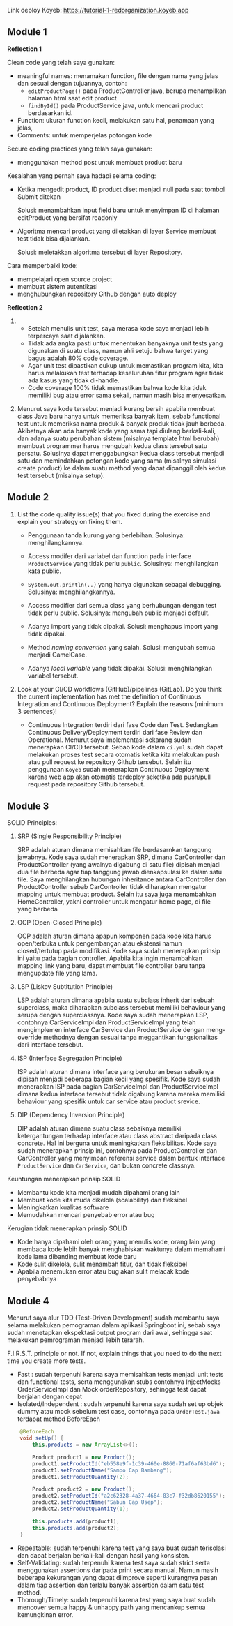 Link deploy Koyeb: https://tutorial-1-redorganization.koyeb.app

## Module 1

**Reflection 1**

Clean code yang telah saya gunakan:
- meaningful names: menamakan function, file dengan nama yang jelas dan sesuai dengan tujuannya, contoh: 
    - `editProductPage()` pada ProductController.java, berupa menampilkan halaman html saat edit product
    - `findById()` pada ProductService.java, untuk mencari product berdasarkan id.
- Function: ukuran function kecil, melakukan satu hal, penamaan yang jelas,
- Comments: untuk memperjelas potongan kode

Secure coding practices yang telah saya gunakan:
- menggunakan method post untuk membuat product baru

Kesalahan yang pernah saya hadapi selama coding:
- Ketika mengedit product, ID product diset menjadi null pada saat tombol Submit ditekan

    Solusi: menambahkan input field baru untuk menyimpan ID di halaman editProduct yang bersifat readonly

- Algoritma mencari product yang diletakkan di layer Service membuat test tidak bisa dijalankan. 

    Solusi: meletakkan algoritma tersebut di layer Repository.

Cara memperbaiki kode:
- mempelajari open source project
- membuat sistem autentikasi
- menghubungkan repository Github dengan auto deploy

**Reflection 2**

1.
   - Setelah menulis unit test, saya merasa kode saya menjadi lebih terpercaya saat dijalankan.
   - Tidak ada angka pasti untuk menentukan banyaknya unit tests yang digunakan di suatu class, namun ahli setuju bahwa target yang bagus adalah 80% code coverage.
   - Agar unit test dipastikan cukup untuk memastikan program kita, kita harus melakukan test terhadap keseluruhan fitur program agar tidak ada kasus yang tidak di-handle.
   - Code coverage 100% tidak memastikan bahwa kode kita tidak memiliki bug atau error sama sekali, namun masih bisa menyesatkan.

2. Menurut saya kode tersebut menjadi kurang bersih apabila membuat class Java baru hanya untuk memeriksa banyak item, sebab functional test untuk memeriksa nama produk & banyak produk tidak jauh berbeda. Akibatnya akan ada banyak kode yang sama tapi diulang berkali-kali, dan adanya suatu perubahan sistem (misalnya template html berubah) membuat programmer harus mengubah kedua class tersebut satu persatu. Solusinya dapat menggabungkan kedua class tersebut menjadi satu dan memindahkan potongan kode yang sama (misalnya  simulasi create product) ke dalam suatu method yang dapat dipanggil oleh kedua test tersebut (misalnya setup).


## Module 2


1. List the code quality issue(s) that you fixed during the exercise and explain your strategy on fixing them.

    - Penggunaan tanda kurung yang berlebihan. Solusinya: menghilangkannya.

    - Access modifer dari variabel dan function pada interface `ProductService` yang tidak perlu `public`. Solusinya: menghilangkan kata public.

    - `System.out.println(..)` yang hanya digunakan sebagai debugging. Solusinya: menghilangkannya.

    - Access modifier dari semua class yang berhubungan dengan test tidak perlu public. Solusinya: mengubah public menjadi default.

    - Adanya import yang tidak dipakai. Solusi: menghapus import yang tidak dipakai.

    - Method *naming convention* yang salah. Solusi: mengubah semua menjadi CamelCase.

    - Adanya *local variable* yang tidak dipakai. Solusi: menghilangkan variabel tersebut.
    


2. Look at your CI/CD workflows (GitHub)/pipelines (GitLab). Do you think the current implementation has met the definition of Continuous Integration and Continuous Deployment? Explain the reasons (minimum 3 sentences)!

    - Continuous Integration terdiri dari fase Code dan Test. Sedangkan Continuous Delivery/Deployment terdiri dari fase Review dan Operational. Menurut saya implementasi sekarang sudah menerapkan CI/CD tersebut. Sebab kode dalam `ci.yml` sudah dapat melakukan proses test secara otomatis ketika kita melakukan push atau pull request ke repository Github tersebut. Selain itu penggunaan `Koyeb` sudah menerapkan Continuous Deployment karena web app akan otomatis terdeploy seketika ada push/pull request pada repository Github tersebut.


## Module 3
SOLID Principles:
1. SRP (Single Responsibility Principle)
   
   SRP adalah aturan dimana memisahkan file berdasarnkan tanggung jawabnya. Kode saya sudah menerapkan SRP, dimana CarController dan ProductController (yang awalnya digabung di satu file) dipisah menjadi dua file berbeda agar tiap tanggung jawab dienkapsulasi ke dalam satu file. Saya menghilangkan hubungan inheritance antara CarController dan ProductController sebab CarController tidak diharapkan mengatur mapping untuk membuat product. Selain itu saya juga menambahkan HomeController, yakni controller untuk mengatur home page, di file yang berbeda

2. OCP (Open-Closed Principle)

   OCP adalah aturan dimana apapun komponen pada kode kita harus open/terbuka untuk pengembangan atau ekstensi namun closed/tertutup pada modifikasi. Kode saya sudah menerapkan prinsip ini yaitu pada bagian controller. Apabila kita ingin menambahkan mapping link yang baru, dapat membuat file controller baru tanpa mengupdate file yang lama.

3. LSP (Liskov Subtitution Principle)
   
    LSP adalah aturan dimana apabila suatu subclass inherit dari sebuah superclass, maka diharapkan subclass tersebut memiliki behaviour yang serupa dengan superclassnya. Kode saya sudah menerapkan LSP, contohnya CarServiceImpl dan ProductServiceImpl yang telah mengimplemen interface CarService dan ProductService dengan meng-override methodnya dengan sesuai tanpa meggantikan fungsionalitas dari interface tersebut.

4. ISP (Interface Segregation Principle)
   
   ISP adalah aturan dimana interface yang berukuran besar sebaiknya dipisah menjadi beberapa bagian kecil yang spesifik. Kode saya sudah menerapkan ISP pada bagian CarServiceImpl dan ProductServiceImpl dimana kedua interface tersebut tidak digabung karena mereka memiliki behaviour yang spesifik untuk car service atau product srevice.

5. DIP (Dependency Inversion Principle)
   
   DIP adalah aturan dimana suatu class sebaiknya memiliki ketergantungan terhadap interface atau class abstract daripada class concrete. Hal ini berguna untuk meningkatkan fleksibilitas. Kode saya sudah menerapkan prinsip ini, contohnya pada ProductController dan CarController yang menyimpan referensi service dalam bentuk interface `ProductService` dan `CarService`, dan bukan concrete classnya.


Keuntungan menerapkan prinsip SOLID
- Membantu kode kita menjadi mudah dipahami orang lain
- Membuat kode kita muda dikelola (scalability) dan fleksibel
- Meningkatkan kualitas software
- Memudahkan mencari penyebab error atau bug

Kerugian tidak menerapkan prinsip SOLID
- Kode hanya dipahami oleh orang yang menulis kode, orang lain yang membaca kode lebih banyak menghabiskan waktunya dalam memahami kode lama dibanding membuat kode baru
- Kode sulit dikelola, sulit menambah fitur, dan tidak fleksibel
- Apabila menemukan error atau bug akan sulit melacak kode penyebabnya

## Module 4

Menurut saya alur TDD (Test-Driven Development) sudah membantu saya selama melakukan pemograman dalam aplikasi Springboot ini, sebab saya sudah menetapkan ekspektasi output program dari awal, sehingga saat melakukan pemrograman menjadi lebih terarah.


F.I.R.S.T. principle or not. If not, explain things that you need to do the next time you create more tests.

- Fast : sudah terpenuhi karena saya memisahkan tests menjadi unit tests dan functional tests, serta menggunakan stubs contohnya InjectMocks OrderServiceImpl dan Mock orderRepository, sehingga test dapat berjalan dengan cepat
- Isolated/Independent : sudah terpenuhi karena saya sudah set up objek dummy atau mock sebelum test case, contohnya pada `OrderTest.java` terdapat method BeforeEach
```java
    @BeforeEach
    void setUp() {
        this.products = new ArrayList<>();

        Product product1 = new Product();
        product1.setProductId("eb558e9f-1c39-460e-8860-71af6af63bd6");
        product1.setProductName("Sampo Cap Bambang");
        product1.setProductQuantity(2);

        Product product2 = new Product();
        product2.setProductId("a2c62328-4a37-4664-83c7-f32db8620155");
        product2.setProductName("Sabun Cap Usep");
        product2.setProductQuantity(1);

        this.products.add(product1);
        this.products.add(product2);
    }
```

- Repeatable: sudah terpenuhi karena test yang saya buat sudah terisolasi dan dapat berjalan berkali-kali dengan hasil yang konsisten. 
- Self-Validating: sudah terpenuhi karena test saya sudah strict serta menggunakan assertions daripada print secara manual. Namun masih beberapa kekurangan yang dapat diimprove seperti kurangnya pesan dalam tiap assertion dan terlalu banyak assertion dalam satu test method.
- Thorough/Timely: sudah terpenuhi karena test yang saya buat sudah mencover semua happy & unhappy path yang mencankup semua kemungkinan error.